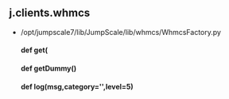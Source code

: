 ## j.clients.whmcs

- /opt/jumpscale7/lib/JumpScale/lib/whmcs/WhmcsFactory.py

    #### def get( 
    #### def getDummy() 
    #### def log(msg,category='',level=5) 
